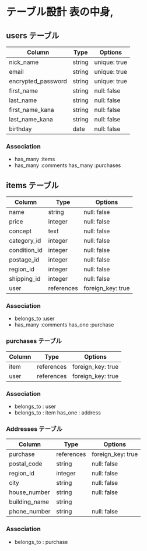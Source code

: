 # テーブル設計 表の中身,

## users テーブル

| Column               | Type      | Options        |
| -------------------- | --------- | -------------- |
| nick_name            | string    | unique: true   |
| email                | string    | unique: true   |
| encrypted_password   | string    | unique: true   |
| first_name           | string    | null: false    |
| last_name            | string    | null: false    |
| first_name_kana      | string    | null: false    |
| last_name_kana       | string    | null: false    |
| birthday             | date      | null: false    |

### Association

- has_many    :items
- has_many    :comments
  has_many    :purchases


## items テーブル

| Column               | Type        | Options           |
| -------------------- | ----------- | ----------------- |
| name                 | string      | null: false       |
| price                | integer     | null: false       |
| concept              | text        | null: false       |
| category_id          | integer     | null: false       |
| condition_id         | integer     | null: false       |
| postage_id           | integer     | null: false       |
| region_id            | integer     | null: false       |
| shipping_id          | integer     | null: false       |
| user                 | references  | foreign_key: true |  


### Association

- belongs_to    :user
- has_many      :comments
  has_one       :purchase

### purchases テーブル

| Column      | Type       | Options           |
| ----------- | ---------- | ----------------- |
| item        | references | foreign_key: true |
| user        | references | foreign_key: true |

### Association
- belongs_to : user
- belongs_to : item
  has_one    : address


### Addresses テーブル

| Column               | Type        | Options           |
| -------------------- | ---------   | ----------------- |
| purchase             | references  | foreign_key: true |
| postal_code          | string      | null: false       |
| region_id            | integer     | null: false       |
| city                 | string      | null: false       |
| house_number         | string      | null: false       |
| building_name        | string      |                   |
| phone_number         | string      | null: false       |

### Association
- belongs_to : purchase



